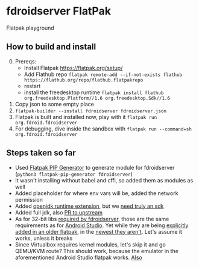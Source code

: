 # fdroidserver FlatPak
Flatpak playground

## How to build and install

0. Prereqs:
    * Install Flatpak https://flatpak.org/setup/
    * Add Flathub repo `flatpak remote-add --if-not-exists flathub https://flathub.org/repo/flathub.flatpakrepo`
    * restart
    * install the freedesktop runtime `flatpak install flathub org.freedesktop.Platform//1.6 org.freedesktop.Sdk//1.6`
1. Copy json to some empty place
2. `flatpak-builder --install fdroidserver fdroidserver.json`
3. Flatpak is built and installed now, play with it `flatpak run org.fdroid.fdroidserver`
4. For debugging, dive inside the sandbox with `flatpak run --command=sh org.fdroid.fdroidserver`

## Steps taken so far

* Used [Flatpak PIP Generator](https://github.com/flatpak/flatpak-builder-tools/tree/master/pip) to generate module for fdroidserver (`python3 flatpak-pip-generator fdroidserver`)
* It wasn't installing without babel and cffi, so added them as modules as well
* Added placeholder for where env vars will be, added the network permission
* Added [openjdk runtime extension](https://github.com/flathub/org.freedesktop.Sdk.Extension.openjdk9), but we [need truly an sdk]( https://github.com/flathub/org.freedesktop.Sdk.Extension.openjdk9/issues/3)
* Added full jdk, also [PR to upstream](https://github.com/flathub/org.freedesktop.Sdk.Extension.openjdk9/pull/7)
* As for 32-bit libs [required by fdroidserver](https://f-droid.org/en/docs/Installing_the_Server_and_Repo_Tools/), those are the same requirements as for [Android Studio](https://developer.android.com/studio/troubleshoot#linux_libraries). Yet while they are being [explicitly added in an older flatpak](https://github.com/endlessm/android-studio-flatpak/blob/master/com.google.AndroidStudio.json.in), in the [newest they aren't](https://github.com/flathub/com.google.AndroidStudio/blob/master/com.google.AndroidStudio.json). Let's assume it works, unless it breaks
* Since Virtualbox requires kernel modules, let's skip it and go QEMU/KVM route? This should work, because the emulator in the aforementioned Android Studio flatpak works. [Also](https://github.com/flatpak/flatpak/commit/c9c35133c3a0041c7bf9269791a2caebfb04ddf0)
